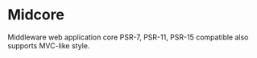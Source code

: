 # Midcore

Middleware web application core PSR-7, PSR-11, PSR-15 compatible also supports MVC-like style.

